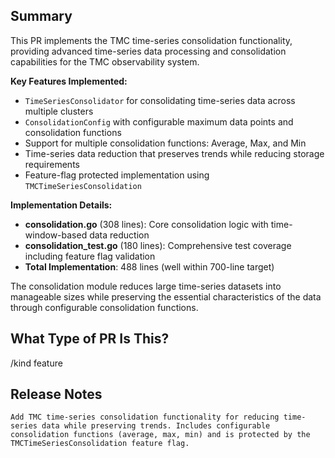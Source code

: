 ## Summary

This PR implements the TMC time-series consolidation functionality, providing advanced time-series data processing and consolidation capabilities for the TMC observability system.

**Key Features Implemented:**
- `TimeSeriesConsolidator` for consolidating time-series data across multiple clusters
- `ConsolidationConfig` with configurable maximum data points and consolidation functions
- Support for multiple consolidation functions: Average, Max, and Min
- Time-series data reduction that preserves trends while reducing storage requirements
- Feature-flag protected implementation using `TMCTimeSeriesConsolidation`

**Implementation Details:**
- **consolidation.go** (308 lines): Core consolidation logic with time-window-based data reduction
- **consolidation_test.go** (180 lines): Comprehensive test coverage including feature flag validation
- **Total Implementation**: 488 lines (well within 700-line target)

The consolidation module reduces large time-series datasets into manageable sizes while preserving the essential characteristics of the data through configurable consolidation functions.

## What Type of PR Is This?

/kind feature

## Release Notes

```release-note
Add TMC time-series consolidation functionality for reducing time-series data while preserving trends. Includes configurable consolidation functions (average, max, min) and is protected by the TMCTimeSeriesConsolidation feature flag.
```